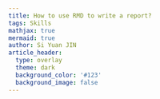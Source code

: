 ```yaml
---
title: How to use RMD to write a report?
tags: Skills
mathjax: true
mermaid: true
author: Si Yuan JIN
article_header:
  type: overlay
  theme: dark
  background_color: '#123'
  background_image: false
---
```


<!-- WHen including dummy variables as fixed effects, make sure do not include constant because it will cause multicollinearity.  -->



